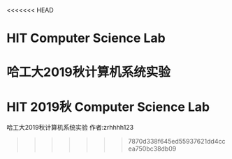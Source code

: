 <<<<<<< HEAD
# HIT Computer Science Lab
哈工大2019秋计算机系统实验
=======
# HIT 2019秋 Computer Science Lab
哈工大2019秋计算机系统实验
作者:zrhhhh123
>>>>>>> 7870d338f645ed55937621dd4ccea750bc38db09
